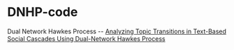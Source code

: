 # DNHP-code
Dual Network Hawkes Process -- [Analyzing Topic Transitions in Text-Based Social Cascades Using Dual-Network Hawkes Process](https://openreview.net/forum?id=410zJ8e7Jc6)
